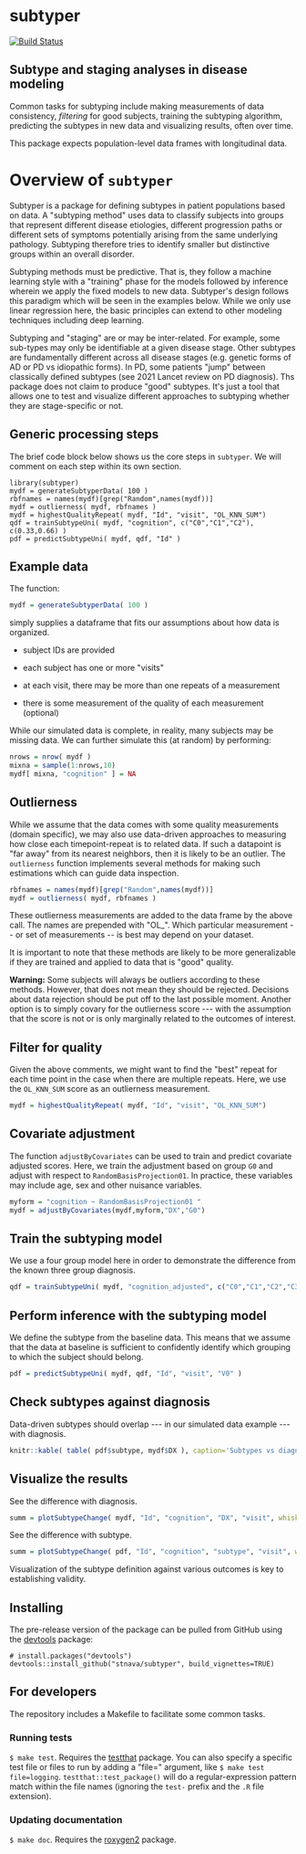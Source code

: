 # subtyper

[![Build Status](https://travis-ci.org/stnava/subtyper.png?branch=master)](https://travis-ci.org/stnava/subtyper)

## Subtype and staging analyses in disease modeling

Common tasks for subtyping include making measurements of data consistency,
*filtering* for good subjects, training the subtyping algorithm, predicting
the subtypes in new data and visualizing results, often over time.

This package expects population-level data frames with longitudinal data.


# Overview of `subtyper`

Subtyper is a package for defining subtypes in patient populations based on data.
A "subtyping method" uses data to classify subjects into groups that represent
different disease etiologies, different progression paths or different sets of
symptoms potentially arising from the same underlying pathology.  Subtyping
therefore tries to identify smaller but distinctive groups within an overall
disorder.

Subtyping methods must be predictive.  That is, they follow a machine learning
style with a "training" phase for the models followed by inference wherein we
apply the fixed models to new data.  Subtyper's design follows this paradigm
which will be seen in the examples below.  While we only use linear regression
here, the basic principles can extend to other modeling techniques including
deep learning.

Subtyping and "staging" are or may be inter-related.  For example, some sub-types
may only be identifiable at a given disease stage.  Other subtypes are fundamentally
different across all disease stages (e.g. genetic forms of AD or PD vs idiopathic forms).
In PD, some patients "jump" between classically defined subtypes (see 2021 Lancet
  review on PD diagnosis).
Ths package does not claim to produce "good" subtypes.  It's just a tool that
allows one to test and visualize different approaches to subtyping whether they
are stage-specific or not.

## Generic processing steps

The brief code block below shows us the core steps in `subtyper`.  We will
comment on each step within its own section.

```{r}
library(subtyper)
mydf = generateSubtyperData( 100 )
rbfnames = names(mydf)[grep("Random",names(mydf))]
mydf = outlierness( mydf, rbfnames )
mydf = highestQualityRepeat( mydf, "Id", "visit", "OL_KNN_SUM")
qdf = trainSubtypeUni( mydf, "cognition", c("C0","C1","C2"), c(0.33,0.66) )
pdf = predictSubtypeUni( mydf, qdf, "Id" )
```

## Example data

The function:

```r
mydf = generateSubtyperData( 100 )
```

simply supplies a dataframe that fits our assumptions about how data is organized.

* subject IDs are provided

* each subject has one or more "visits"

* at each visit, there may be more than one repeats of a measurement

* there is some measurement of the quality of each measurement (optional)

While our simulated data is complete, in reality,
many subjects may be missing data.   We can further simulate this  (at random) by
performing:

```r
nrows = nrow( mydf )
mixna = sample(1:nrows,10)
mydf[ mixna, "cognition" ] = NA
```

## Outlierness

While we assume that the data comes with some quality measurements (domain specific),
we may also use data-driven approaches to measuring how close each timepoint-repeat
is to related data.  If such a datapoint is "far away" from its nearest neighbors,
then it is likely to be an outlier.  The `outlierness` function implements
several methods for making such estimations which can guide data inspection.

```r
rbfnames = names(mydf)[grep("Random",names(mydf))]
mydf = outlierness( mydf, rbfnames )
```

These outlierness measurements are added to the data frame by the above call.
The names are prepended with "OL_".  Which particular measurement -- or set of
measurements -- is best may depend on your dataset.

It is important to note that these methods are likely to be more generalizable
if they are trained and applied to data that is "good" quality.

**Warning:** Some subjects will always be outliers according to these methods.
However, that does not mean they should be rejected.  Decisions about data
rejection should be put off to the last possible moment.  Another option is to
simply covary for the outlierness score --- with the assumption that the score
is not or is only marginally related to the outcomes of interest.

## Filter for quality

Given the above comments, we might want to find the "best" repeat for each
time point in the case when there are multiple repeats.  Here, we use the
`OL_KNN_SUM` score as an outlierness measurement.

```r
mydf = highestQualityRepeat( mydf, "Id", "visit", "OL_KNN_SUM")
```


## Covariate adjustment

The function `adjustByCovariates` can be used to train and predict
covariate adjusted scores.  Here, we train the adjustment based on group `G0`
and adjust with respect to `RandomBasisProjection01`.  In practice, these
variables may include age, sex and other nuisance variables.

```r
myform = "cognition ~ RandomBasisProjection01 "
mydf = adjustByCovariates(mydf,myform,"DX","G0")
```

## Train the subtyping model

We use a four group model here in order to demonstrate the
difference from the known three group diagnosis.

```r
qdf = trainSubtypeUni( mydf, "cognition_adjusted", c("C0","C1","C2","C3"), c(0.25,0.5, 0.75) )
```

## Perform inference with the subtyping model

We define the subtype from the baseline data.  This means that we assume that the
data at baseline is sufficient to confidently identify which grouping to which
the subject should belong.

```r
pdf = predictSubtypeUni( mydf, qdf, "Id", "visit", "V0" )
```

## Check subtypes against diagnosis

Data-driven subtypes should overlap --- in our simulated data example --- with diagnosis.

```r
knitr::kable( table( pdf$subtype, mydf$DX ), caption='Subtypes vs diagnosis: By design, these categories are very similar.', table.attr = "style='width:60%;'")
```

## Visualize the results

See the difference with diagnosis.

```r
summ = plotSubtypeChange( mydf, "Id", "cognition", "DX", "visit", whiskervar='se'  )
```
See the difference with subtype.

```r
summ = plotSubtypeChange( pdf, "Id", "cognition", "subtype", "visit", whiskervar='se' )
```

Visualization of the subtype definition against various outcomes is key to
establishing validity.


## Installing

The pre-release version of the package can be pulled from GitHub using the [devtools](https://github.com/r-lib/devtools) package:

    # install.packages("devtools")
    devtools::install_github("stnava/subtyper", build_vignettes=TRUE)

## For developers

The repository includes a Makefile to facilitate some common tasks.

### Running tests

`$ make test`. Requires the [testthat](http://testthat.r-lib.org/) package. You can also specify a specific test file or files to run by adding a "file=" argument, like `$ make test file=logging`. `testthat::test_package()` will do a regular-expression pattern match within the file names (ignoring the `test-` prefix and the `.R` file extension).

### Updating documentation

`$ make doc`. Requires the [roxygen2](https://github.com/klutometis/roxygen) package.
